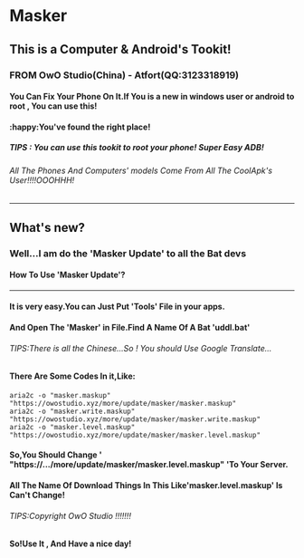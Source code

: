 # Masker

## This is a Computer & Android's Tookit!

### FROM OwO Studio(China) - Atfort(QQ:3123318919)

#### You Can Fix Your Phone On It.If You is a new in windows user or android to root , You can use this!

#### :happy:You've found the right place!

##### TIPS : You can use this tookit to root your phone! Super Easy ADB!

###### All The Phones And Computers' models Come From All The CoolApk's User!!!!OOOHHH!

------



## What's new?

### Well...I am do the 'Masker Update' to all the Bat devs

#### How To Use 'Masker Update'?

------

#### It is very easy.You can Just Put 'Tools' File in your apps. 

#### And Open The 'Masker' in File.Find A Name Of A Bat 'uddl.bat'

###### TIPS:There is all the Chinese...So ! You should Use Google Translate...

#### There Are Some Codes In it,Like:

```batch
aria2c -o "masker.maskup" "https://owostudio.xyz/more/update/masker/masker.maskup"
aria2c -o "masker.write.maskup" "https://owostudio.xyz/more/update/masker/masker.write.maskup"
aria2c -o "masker.level.maskup" "https://owostudio.xyz/more/update/masker/masker.level.maskup"
```

#### So,You Should Change '  "https://.../more/update/masker/masker.level.maskup"  'To Your Server.

#### All The Name Of Download Things In This Like'masker.level.maskup' Is Can't Change!

###### TIPS:Copyright OwO Studio !!!!!!!

#### So!Use It , And Have a nice day!

